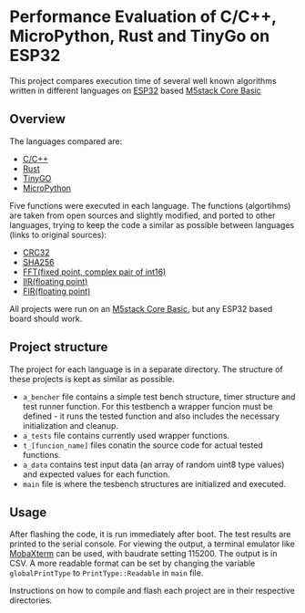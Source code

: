 # Performance Evaluation of C/C++, MicroPython, Rust and TinyGo on ESP32 
This project compares execution time of several well known algorithms written in different languages on [ESP32](https://espressif.com/en/products/hardware/esp32/overview) based [M5stack Core Basic](https://docs.m5stack.com/en/core/basic)

## Overview
The languages compared are:
- [C/C++](https://docs.espressif.com/projects/esp-idf/en/latest/esp32/api-reference/index.html)
- [Rust](https://esp-rs.github.io/book/)
- [TinyGO](https://tinygo.org/docs/reference/microcontrollers/m5stack/)
- [MicroPython](https://docs.micropython.org/en/latest/esp32/tutorial/intro.html)

Five functions were executed in each language. The functions (algortihms) are taken from open sources and slightly modified, and ported to other languages, trying to keep the code a similar as possible between languages (links to original sources):
- [CRC32](https://cs.opensource.google/go/go/+/refs/tags/go1.19.3:src/hash/crc32/crc32_generic.go)
- [SHA256](https://github.com/B-Con/crypto-algorithms/blob/master/sha256_test.c)
- [FFT(fixed point, complex pair of int16)](https://github.com/espressif/esp-dsp/blob/master/modules/fft/fixed/dsps_fft2r_sc16_ansi.c)
- [IIR(floating point)](https://github.com/espressif/esp-dsp/blob/master/modules/iir/biquad/dsps_biquad_f32_ansi.c)
- [FIR(floating point)](https://github.com/espressif/esp-dsp/blob/master/modules/fir/float/dsps_fir_f32_ansi.c)

All projects were run on an [M5stack Core Basic](https://docs.m5stack.com/en/core/basic), but any ESP32 based board should work.

## Project structure
The project for each language is in a separate directory. The structure of these projects is kept as similar as possible. 
- `a_bencher` file contains a simple test bench structure, timer structure and test runner function. For this testbench a wrapper funcion must be defined - it runs the tested function and also includes the necessary initialization and cleanup. 
- `a_tests` file contains currently used wrapper functions. 
- `t_[funcion_name]` files conatin the source code for actual tested functions.
- `a_data` contains test input data (an array of random uint8 type values) and expected values for each function.
- `main` file is where the tesbench structures are initialized and executed. 

## Usage
After flashing the code, it is run immediately after boot. The test results are printed to the serial console. For viewing the output, a terminal emulator like [MobaXterm](https://mobaxterm.mobatek.net/) can be used, with baudrate setting 115200. The output is in CSV. A more readable format can be set by changing the variable `globalPrintType` to `PrintType::Readable` in `main` file.

Instructions on how to compile and flash each project are in their respective directories.
